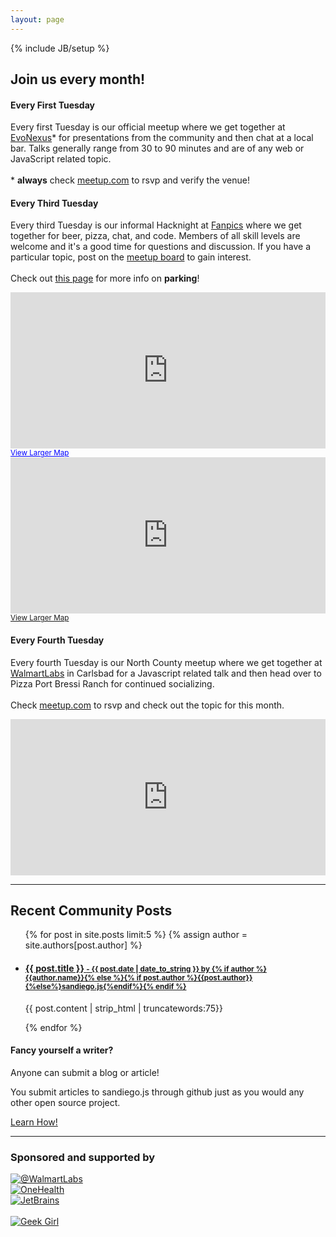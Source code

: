 ```yaml
---
layout: page
---
```

{% include JB/setup %}

<h2 class="center"> Join us every month!</h2>

<div class="row">
  <div class="span6">
  <h4>Every First Tuesday</h4>
  <p>
  Every first Tuesday is our official meetup where we get together at <a href="https://www.commnexus.org/incubator/">EvoNexus</a>* for
  presentations from the community and then chat at a local bar. Talks generally range
  from 30 to 90 minutes and are of any web or JavaScript related topic.<br><br>
  * <strong>always</strong> check <a href="http://www.meetup.com/sandiegojs/">meetup.com</a> to rsvp and verify the venue!
  </p>
  </div>
  <div class="span6">
  <h4>Every Third Tuesday</h4>
  <p>
  Every third Tuesday is our informal Hacknight at <a href="https://www.fanpics.com/">Fanpics</a> where we get together for beer, pizza, chat,
  and code. Members of all skill levels are welcome and it's a good time for questions
  and discussion. If you have a particular topic, post on the <a href="http://www.meetup.com/sandiegojs/">meetup board</a> to gain interest.<br><br>
  Check out <a href="{{BASE_PATH}}/hacknight.html">this page</a> for more info on <b>parking</b>!
  </p>
  </div>
</div>

<div class="row">
  <div class="span6">
   <iframe width="100%" height="250" frameborder="0" scrolling="no" marginheight="0" marginwidth="0" src="https://www.google.com/maps/embed?pb=!1m18!1m12!1m3!1d3356.903190390947!2d-117.16459374999997!3d32.715200099999954!2m3!1f0!2f0!3f0!3m2!1i1024!2i768!4f13.1!3m3!1m2!1s0x80d954a8332298fb%3A0x6cc354fb420c0140!2sEvoNexus+Downtown+Incubator!5e0!3m2!1sen!2sus!4v1393870861070" style="color:#0000FF;text-align:left">ignore</iframe><br /><small><a href="https://www.google.com/maps/embed?pb=!1m18!1m12!1m3!1d3356.903190390947!2d-117.16459374999997!3d32.715200099999954!2m3!1f0!2f0!3f0!3m2!1i1024!2i768!4f13.1!3m3!1m2!1s0x80d954a8332298fb%3A0x6cc354fb420c0140!2sEvoNexus+Downtown+Incubator!5e0!3m2!1sen!2sus!4v1393870861070" style="color:#0000FF;text-align:left" style="color:#0000FF;text-align:left">View Larger Map</a></small>
  </div>
  <div class="span6">
    <iframe src="https://www.google.com/maps/embed?pb=!1m14!1m8!1m3!1d3355.905228814077!2d-117.1836484!3d32.741707100000006!3m2!1i1024!2i768!4f13.1!3m3!1m2!1s0x80deab2fc24b6337%3A0x2a9f5ed8e91c0508!2s2150+Washington+St!5e0!3m2!1sen!2sus!4v1401393363679" width="100%" height="250" frameborder="0" style="border:0"></iframe><br /><small><a href="https://www.google.com/maps/embed?pb=!1m14!1m8!1m3!1d3355.905228814077!2d-117.1836484!3d32.741707100000006!3m2!1i1024!2i768!4f13.1!3m3!1m2!1s0x80deab2fc24b6337%3A0x2a9f5ed8e91c0508!2s2150+Washington+St!5e0!3m2!1sen!2sus!4v1401393363679">View Larger Map</a></small>
  </div>
</div>

<div class="row">
  <div class="span6 offset3">
  <h4>Every Fourth Tuesday</h4>
  <p>
  Every fourth Tuesday is our North County meetup where we get together at <a href="http://www.walmartlabs.com/">WalmartLabs</a>
  in Carlsbad for a Javascript related talk and then head over to Pizza Port Bressi Ranch for continued socializing.<br><br>
  Check <a href="http://www.meetup.com/sandiegojs/">meetup.com</a> to rsvp and check out the topic for this month.
  </p>
  </div>
</div>
<div class="row">
  <div class="span6 offset3">
    <iframe width="100%" height="250" frameborder="0" scrolling="no" marginheight="0" marginwidth="0" src="https://www.google.com/maps/embed?pb=!1m18!1m12!1m3!1d26731.443428855524!2d-117.27816849423921!3d33.12405485866794!2m3!1f0!2f0!3f0!3m2!1i1024!2i768!4f13.1!3m3!1m2!1s0x80dc730becd4b1c3%3A0xca8b8266862afb53!2s1530+Faraday+Ave%2C+Carlsbad%2C+CA+92008!5e0!3m2!1sen!2sus!4v1408419953348" style="color:#0000FF;text-align:left">ignore</iframe>
  </div>
</div>

<hr>
<div class="row">
  <div class="span8">
    <h2>Recent Community Posts</h2>
    <ul class="posts">
      {% for post in site.posts limit:5 %}
      {% assign author = site.authors[post.author] %}
      <li>
      <div>
        <a href="{{ BASE_PATH }}{{ post.url }}"><h4>{{ post.title }}
          <small> - {{ post.date | date_to_string }} by {% if author %}{{author.name}}{% else %}{% if post.author %}{{post.author}}{%else%}sandiego.js{%endif%}{% endif %}</small>
          </h4>
        </a>
        <div class="post-content">
          <p>{{ post.content | strip_html | truncatewords:75}}</p>
        </div>
      </div>
      </li>
      {% endfor %}
    </ul>
  </div>
  <div class="span4">
    <div class="well">
      <h4>Fancy yourself a writer?</h4>
      <p>
        Anyone can submit a blog or article!
      </p>
      <p>
        You submit articles to sandiego.js through github just as you would any other open source project.
      </p>
      <p>
        <a href="github.html">Learn How!</a>
      </p>
    </div>
  </div>
</div>

<hr>

### Sponsored and supported by

<div class="b-sponsors">
  <div class="row">
    <div class="span4">
      <a href="http://www.walmartlabs.com/"><img src="{{ASSET_PATH}}/img/brands/walmartlabs.png" alt="@WalmartLabs" class="logo logo-walmartlabs"></a>
    </div>
    <div class="span4">
      <a href="http://github.com/onehealth/"><img src="{{ASSET_PATH}}/img/brands/fashioningchange.png" alt="OneHealth" class="logo logo-fc"></a>
    </div>
    <div class="span4">
      <!--<a href="http://3rdspace.co/"><img src="{{ASSET_PATH}}/img/brands/3rdspace.png" alt="3rdSpace" class="logo logo-3rdspace"></a>-->
      <a href="http://jetbrains.com/"><img src="{{ASSET_PATH}}/img/brands/jetbrains.gif" alt="JetBrains" class="logo logo-jetbrains"></a>
    </div>
  </div>
  <div class="row">
    <div class="span4">&nbsp;</div>
    <div class="span4">
      <a href="http://geekgirlcamp.com/"><img src="{{ASSET_PATH}}/img/brands/geekgirl.png" alt="Geek Girl" class="logo"></a>
    </div>
    <div class="span4">&nbsp;</div>
  </div>
</div>

[meetup]: http://www.meetup.com/sandiegojs/ "Meetup.com page"
[github]: https://github.com/sandiegojs/sandiegojs.github.com "Sandiego.js Github site"
[issues]: https://github.com/sandiegojs/sandiegojs.github.com/issues "Sandiego.js issue tracker"
[3rdspace]: http://3rdspace.co/ "3rdSpace"
